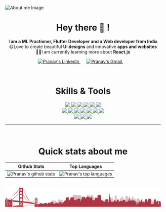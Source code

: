 ![About me Image](https://github.com/mrpranavr/mrpranavr/blob/main/main%20banner.gif)

<h1 align = 'center'><b>Hey there 👋 !</b></h1>

<p align='center'>
 <b>I am a ML Practioner, Flutter Developer and a Web developer from India</b><br>
 😃Love to create beautiful <b>UI designs</b> and innovative <b>apps and websites</b><br>
 👩‍🎓I am currently learning more about <b>React.js</b><br>
</p>

<p align='center'>
  <a href="https://www.linkedin.com/in/pranav-r-2001/">
  <img alt="Pranav's LinkedIn" width="50px" src="https://user-images.githubusercontent.com/88646272/145706922-34ea4acd-59fd-4ce1-843f-011b3a2d11d4.png" />
</a>&nbsp;&nbsp;&nbsp;&nbsp;
 <a href="mailto:thepranavr@gmail.com?subject=Hey%20Pranav">
  <img alt="Pranav's Gmail" width="50px" src="https://user-images.githubusercontent.com/88646272/145706951-491e50ee-9509-49e0-9d20-cea00b2e5608.png" />
</a>&nbsp;&nbsp;&nbsp;&nbsp;


</p>


&nbsp;
&nbsp;
&nbsp;

<h1 align="center">Skills & Tools </h1>

<p align="center">
  <a href="https://www.python.org/">
    <img src="https://img.shields.io/badge/python-3178C6?&style=for-the-badge&logo=python&logoColor=white">
  </a>
  <a href="https://java.com/en/">
    <img src="https://img.shields.io/badge/java-00ADD8?&style=for-the-badge&logo=java&logoColor=white">
  </a>
   <a href="https://dart.dev">
    <img src="https://img.shields.io/badge/dart-000000?&style=for-the-badge&logo=dart&logoColor=white">
  </a>
  <a href="https://html.com/">
    <img src="https://img.shields.io/badge/HTML-E34F26?style=for-the-badge&logo=HTML5&logoColor=white">
  </a>
  <a href="https://www.w3schools.com/css/">
    <img src="https://img.shields.io/badge/CSS-1572B6?style=for-the-badge&logo=CSS3&logoColor=white">
  </a>
    <a href="https://getbootstrap.com">
    <img src="https://img.shields.io/badge/bootstrap-000000?style=for-the-badge&logo=bootstrap&logoColor=white">
  </a>
  <br>
  <a href="https://www.javascript.com/">
    <img src="https://img.shields.io/badge/JavaScript-323330?style=for-the-badge&logo=javascript&logoColor=F7DF1E">
  </a> 
  <a href="https://reactjs.org/">
    <img src="https://img.shields.io/badge/react-00599C?style=for-the-badge&logo=react&logoColor=white">
  </a>
  <a href="https://www.blender.org/">
    <img src="https://img.shields.io/badge/blender-339933?style=for-the-badge&logo=blender&logoColor=white">
  </a>
  <a href="https://www.tensorflow.org/">
    <img src="https://img.shields.io/badge/Tensorflow%20-FF9800?&style=for-the-badge&logo=Tensorflow&logoColor=white">
  </a>
   <a href="https://scikit-learn.org/stable/">
    <img src="https://img.shields.io/badge/scikit%20learn-000000?&style=for-the-badge&logo=scikit%20learn&logoColor=white">
  </a>

  <a href="https://flutter.dev/">
    <img src="https://img.shields.io/badge/Flutter%20-4285F4?&style=for-the-badge&logo=flutter&logoColor=white">
  </a>
  <a href="https://git-scm.com/">
    <img src="https://img.shields.io/badge/git-F05032?&style=for-the-badge&logo=git&logoColor=white">
  </a>
  <br>
  <a href="https://www.figma.com/">
    <img src="https://img.shields.io/badge/figma-61DAFB?&style=for-the-badge&logo=figma&logoColor=121212">
  </a>
  <a href="https://firebase.google.com/">
    <img src="https://img.shields.io/badge/firebase-FF9800?&style=for-the-badge&logo=firebase&logoColor=white">
  </a>
  <a href="https://code.visualstudio.com/">
    <img src="https://img.shields.io/badge/VS%20Code-007ACC?&style=for-the-badge&logo=visual-studio-code&logoColor=white">
  </a>
</p>

<hr>

<!-- Seperate repo designs -->
<!-- <a href="https://github.com/mrpranavr/Transfer_learning_Food_vision_project">
 <img align="center" src="https://github-readme-stats.vercel.app/api/pin/?username=mrpranavr&repo=Transfer_learning_Food_vision_project&theme=react&show_owner=true&border_radius=10" />
</a>


<a href="https://github.com/mrpranavr/Project_Med_Skim">
 <img align="center" src="https://github-readme-stats.vercel.app/api/pin/?username=mrpranavr&repo=Project_Med_Skim&theme=radical&show_owner=true&border_radius=10" />
</a> -->
&nbsp;
&nbsp;
&nbsp;
&nbsp;
&nbsp;
&nbsp;

<h1 align="center"> Quick stats about me </h1>

| Github Stats | Top Languages |
| --- | --- |
| ![Pranav's github stats](https://github-readme-stats.vercel.app/api?username=mrpranavr&show_icons=true&title_color=f6c32c&icon_color=f6c32c&text_color=9f9f9f&bg_color=151515&count_private=true) | ![Pranav's top languages](https://github-readme-stats.vercel.app/api/top-langs/?username=mrpranavr&show_icons=true&title_color=f6c32c&icon_color=f6c32c&text_color=9f9f9f&bg_color=151515&count_private=true&layout=compact) |

&nbsp;
&nbsp;
&nbsp;
&nbsp;
&nbsp;
&nbsp;
&nbsp;
&nbsp;
![Footer Image](https://github.com/mrpranavr/mrpranavr/blob/main/cityview.png)
